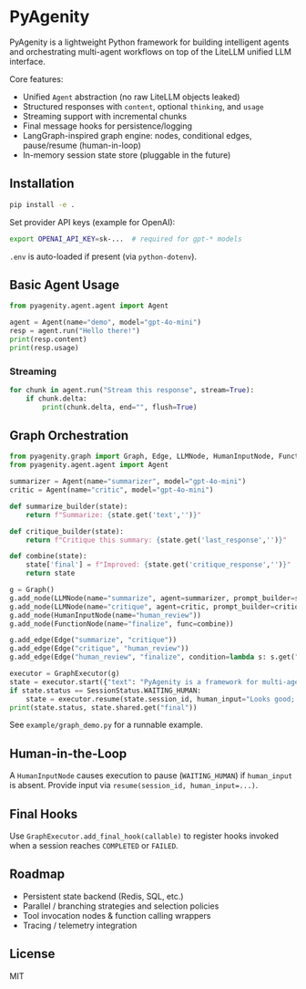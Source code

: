 # PyAgenity

PyAgenity is a lightweight Python framework for building intelligent agents and orchestrating multi-agent workflows on top of the LiteLLM unified LLM interface.

Core features:

- Unified `Agent` abstraction (no raw LiteLLM objects leaked)
- Structured responses with `content`, optional `thinking`, and `usage`
- Streaming support with incremental chunks
- Final message hooks for persistence/logging
- LangGraph-inspired graph engine: nodes, conditional edges, pause/resume (human-in-loop)
- In-memory session state store (pluggable in the future)

## Installation

```bash
pip install -e .
```

Set provider API keys (example for OpenAI):

```bash
export OPENAI_API_KEY=sk-...  # required for gpt-* models
```

`.env` is auto-loaded if present (via `python-dotenv`).

## Basic Agent Usage

```python
from pyagenity.agent.agent import Agent

agent = Agent(name="demo", model="gpt-4o-mini")
resp = agent.run("Hello there!")
print(resp.content)
print(resp.usage)
```

### Streaming

```python
for chunk in agent.run("Stream this response", stream=True):
    if chunk.delta:
        print(chunk.delta, end="", flush=True)
```

## Graph Orchestration

```python
from pyagenity.graph import Graph, Edge, LLMNode, HumanInputNode, FunctionNode, GraphExecutor, SessionStatus
from pyagenity.agent.agent import Agent

summarizer = Agent(name="summarizer", model="gpt-4o-mini")
critic = Agent(name="critic", model="gpt-4o-mini")

def summarize_builder(state):
    return f"Summarize: {state.get('text','')}"

def critique_builder(state):
    return f"Critique this summary: {state.get('last_response','')}"

def combine(state):
    state['final'] = f"Improved: {state.get('critique_response','')}"
    return state

g = Graph()
g.add_node(LLMNode(name="summarize", agent=summarizer, prompt_builder=summarize_builder), start=True)
g.add_node(LLMNode(name="critique", agent=critic, prompt_builder=critique_builder, output_key="critique_response"))
g.add_node(HumanInputNode(name="human_review"))
g.add_node(FunctionNode(name="finalize", func=combine))

g.add_edge(Edge("summarize", "critique"))
g.add_edge(Edge("critique", "human_review"))
g.add_edge(Edge("human_review", "finalize", condition=lambda s: s.get("human_input") is not None))

executor = GraphExecutor(g)
state = executor.start({"text": "PyAgenity is a framework for multi-agent orchestration."})
if state.status == SessionStatus.WAITING_HUMAN:
    state = executor.resume(state.session_id, human_input="Looks good; proceed.")
print(state.status, state.shared.get("final"))
```

See `example/graph_demo.py` for a runnable example.

## Human-in-the-Loop

A `HumanInputNode` causes execution to pause (`WAITING_HUMAN`) if `human_input` is absent. Provide input via `resume(session_id, human_input=...)`.

## Final Hooks

Use `GraphExecutor.add_final_hook(callable)` to register hooks invoked when a session reaches `COMPLETED` or `FAILED`.

## Roadmap

- Persistent state backend (Redis, SQL, etc.)
- Parallel / branching strategies and selection policies
- Tool invocation nodes & function calling wrappers
- Tracing / telemetry integration

## License

MIT
